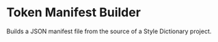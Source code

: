# Token Manifest Builder

Builds a JSON manifest file from the source of a Style Dictionary project.
